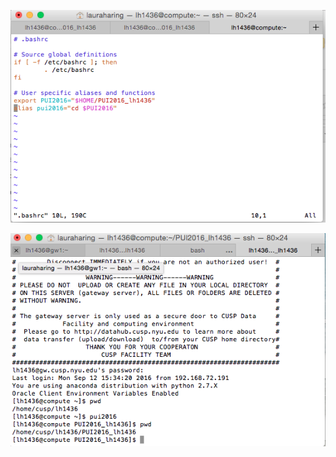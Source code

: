 

![alt text](https://github.com/lh1436/PUI2016_lh1436/blob/master/HW1_lh1436/bashrc%20screenshot.png "bashrc screenshot")


![alt text](https://github.com/lh1436/PUI2016_lh1436/blob/master/HW1_lh1436/alias%2C%20env%20var%20commands.png "alias & env var screenshot")

